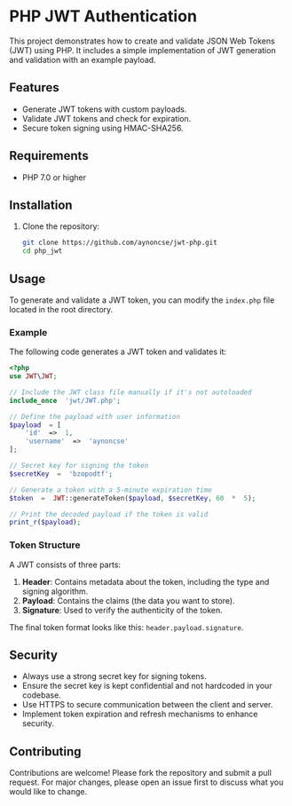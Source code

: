 # PHP JWT Authentication

This project demonstrates how to create and validate JSON Web Tokens (JWT) using PHP. It includes a simple implementation of JWT generation and validation with an example payload.

## Features

- Generate JWT tokens with custom payloads.
- Validate JWT tokens and check for expiration.
- Secure token signing using HMAC-SHA256.

## Requirements

- PHP 7.0 or higher

## Installation

1. Clone the repository:

   ```bash
   git clone https://github.com/aynoncse/jwt-php.git
   cd php_jwt
   ```

## Usage

To generate and validate a JWT token, you can modify the `index.php` file located in the root directory.

### Example

The following code generates a JWT token and validates it:

```php
<?php
use JWT\JWT;

// Include the JWT class file manually if it's not autoloaded
include_once  'jwt/JWT.php';

// Define the payload with user information
$payload  = [
	'id'  =>  1,
	'username'  =>  'aynoncse'
];

// Secret key for signing the token
$secretKey  =  'bzopodtf';

// Generate a token with a 5-minute expiration time
$token  =  JWT::generateToken($payload, $secretKey, 60  *  5);

// Print the decoded payload if the token is valid
print_r($payload);
```

### Token Structure

A JWT consists of three parts:

1.  **Header**: Contains metadata about the token, including the type and signing algorithm.
2.  **Payload**: Contains the claims (the data you want to store).
3.  **Signature**: Used to verify the authenticity of the token.

The final token format looks like this: `header.payload.signature`.

## Security

- Always use a strong secret key for signing tokens.
- Ensure the secret key is kept confidential and not hardcoded in your codebase.
- Use HTTPS to secure communication between the client and server.
- Implement token expiration and refresh mechanisms to enhance security.

## Contributing

Contributions are welcome! Please fork the repository and submit a pull request. For major changes, please open an issue first to discuss what you would like to change.
